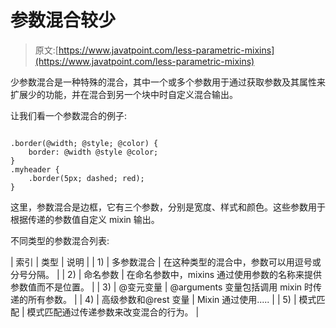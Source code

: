 # 参数混合较少

> 原文:[https://www.javatpoint.com/less-parametric-mixins](https://www.javatpoint.com/less-parametric-mixins)

少参数混合是一种特殊的混合，其中一个或多个参数用于通过获取参数及其属性来扩展少的功能，并在混合到另一个块中时自定义混合输出。

让我们看一个参数混合的例子:

```

.border(@width; @style; @color) {
    border: @width @style @color;
}
.myheader {
    .border(5px; dashed; red);
}

```

这里，参数混合是边框，它有三个参数，分别是宽度、样式和颜色。这些参数用于根据传递的参数值自定义 mixin 输出。

不同类型的参数混合列表:

| 索引 | 类型 | 说明 |
| 1) | 多参数混合 | 在这种类型的混合中，参数可以用逗号或分号分隔。 |
| 2) | 命名参数 | 在命名参数中，mixins 通过使用参数的名称来提供参数值而不是位置。 |
| 3) | @变元变量 | @arguments 变量包括调用 mixin 时传递的所有参数。 |
| 4) | 高级参数和@rest 变量 | Mixin 通过使用..... |
| 5) | 模式匹配 | 模式匹配通过传递参数来改变混合的行为。 |